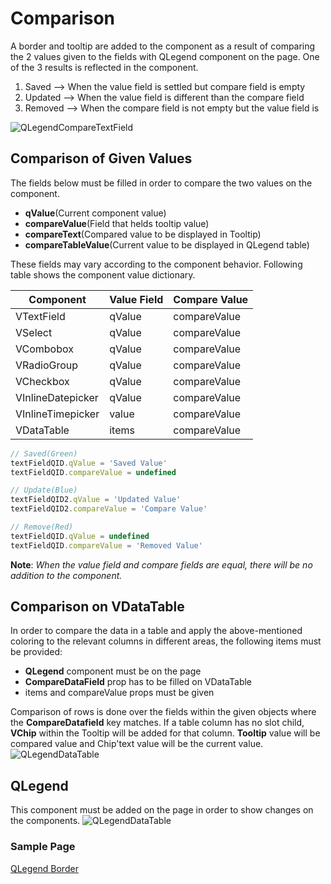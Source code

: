 # Comparison
A border and tooltip are added to the component as a result of comparing the 2 values ​​given to the fields with QLegend component on the page. One of the 3 results is reflected in the component. 
1. Saved --> When the value field is settled but compare field is empty
2. Updated --> When the value field is different than the compare field
3. Removed --> When the compare field is not empty but the value field is

![QLegendCompareTextField](https://cdn.softtech.com.tr/ngsp-quick/nemo/dev/mdImages/QLegend/QLegendCompareTextField.png)

## Comparison of Given Values
The fields below must be filled in order to compare the two values ​​on the component.
- **qValue**(Current component value)
- **compareValue**(Field that helds tooltip value)
- **compareText**(Compared value to be displayed in Tooltip)
- **compareTableValue**(Current value to be displayed in QLegend table)

These fields may vary according to the component behavior. Following table shows the component value dictionary.

| Component         | Value Field | Compare Value |
| ----------------- | ----------- | ------------- |
| VTextField        | qValue      | compareValue  |
| VSelect           | qValue      | compareValue  |
| VCombobox         | qValue      | compareValue  |
| VRadioGroup       | qValue      | compareValue  |
| VCheckbox         | qValue      | compareValue  |
| VInlineDatepicker | qValue      | compareValue  |
| VInlineTimepicker | value       | compareValue  |
| VDataTable        | items       | compareValue  |

```js
// Saved(Green)
textFieldQID.qValue = 'Saved Value'
textFieldQID.compareValue = undefined

// Update(Blue)
textFieldQID2.qValue = 'Updated Value'
textFieldQID2.compareValue = 'Compare Value'

// Remove(Red)
textFieldQID.qValue = undefined
textFieldQID.compareValue = 'Removed Value'
```

**Note**: _When the value field and compare fields are equal, there will be no addition to the component._

## Comparison on VDataTable
In order to compare the data in a table and apply the above-mentioned coloring to the relevant columns in different areas, the following items must be provided:
- **QLegend** component must be on the page
- **CompareDataField** prop has to be filled on VDataTable
- items and compareValue props must be given

Comparison of rows is done over the fields within the given objects where the **CompareDatafield** key matches. If a table column has no slot child, **VChip** within the Tooltip will be added for that column. **Tooltip** value will be compared value and Chip'text value will be the current value.
![QLegendDataTable](https://cdn.softtech.com.tr/ngsp-quick/nemo/dev/mdImages/QLegend/QLegendDataTable.png)
## QLegend

This component must be added on the page in order to show changes on the components.
![QLegendDataTable](https://cdn.softtech.com.tr/ngsp-quick/nemo/dev/mdImages/QLegend/QLegend.png)

### Sample Page
<a href="https://studio.onplateau.com/quick/?q=/quick/qjsons/QLegend.qjson" target="_blank">
  QLegend Border
</a>